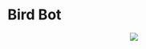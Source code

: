 Bird Bot
========

<p align="center">
<img src="http://i981.photobucket.com/albums/ae293/ruchimaheshwari2010/IMG_20130928_191112_087_zpse6643878.jpg"/>
</p>
